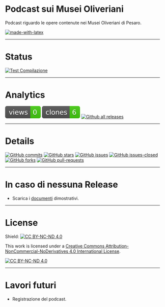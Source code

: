 # Podcast sui Musei Oliveriani
Podcast riguardo le opere contenute nei Musei Oliveriani di Pesaro.

[![made-with-latex](https://img.shields.io/badge/Made%20with-LaTeX-1f425f.svg)](https://www.latex-project.org/)

---

# Status
[![Test Compilazione](https://github.com/Pomodoro-Musei-di-Pesaro/Musei-Oliveriani-Podcast/actions/workflows/LaTeX_Action.yml/badge.svg?branch=main&event=push)](https://github.com/Pomodoro-Musei-di-Pesaro/Musei-Oliveriani-Podcast/actions/workflows/LaTeX_Action.yml)

---

# Analytics
[![views](https://raw.githubusercontent.com/Pomodoro-Musei-di-Pesaro/Musei-Oliveriani-Podcast/traffic/traffic-Musei-Oliveriani-Podcast/views.svg)](https://github.com/Pomodoro-Musei-di-Pesaro/Musei-Oliveriani-Podcast/tree/traffic#-Musei-Oliveriani-Podcast)
[![clones](https://raw.githubusercontent.com/Pomodoro-Musei-di-Pesaro/Musei-Oliveriani-Podcast/traffic/traffic-Musei-Oliveriani-Podcast/clones.svg)](https://github.com/Pomodoro-Musei-di-Pesaro/Musei-Oliveriani-Podcast/tree/traffic#-Musei-Oliveriani-Podcast)
[![Github all releases](https://img.shields.io/github/downloads/Pomodoro-Musei-di-Pesaro/Musei-Oliveriani-Podcast/total.svg)](https://GitHub.com/Pomodoro-Musei-di-Pesaro/Musei-Oliveriani-Podcast/releases/)

---

# Details
[![GitHub commits](https://badgen.net/github/commits/Pomodoro-Musei-di-Pesaro/Musei-Oliveriani-Podcast)](https://GitHub.com/Pomodoro-Musei-di-Pesaro/Musei-Oliveriani-Podcast/commit/)
[![GitHub stars](https://badgen.net/github/stars/Pomodoro-Musei-di-Pesaro/Musei-Oliveriani-Podcast)](https://GitHub.com/Pomodoro-Musei-di-Pesaro/Musei-Oliveriani-Podcast/stargazers/)
[![GitHub issues](https://img.shields.io/github/issues/Pomodoro-Musei-di-Pesaro/Musei-Oliveriani-Podcast.svg)](https://GitHub.com/Pomodoro-Musei-di-Pesaro/Musei-Oliveriani-Podcast/issues/)
[![GitHub issues-closed](https://img.shields.io/github/issues-closed/Pomodoro-Musei-di-Pesaro/Musei-Oliveriani-Podcast.svg)](https://GitHub.com/Pomodoro-Musei-di-Pesaro/Musei-Oliveriani-Podcast/issues?q=is%3Aissue+is%3Aclosed)
[![GitHub forks](https://badgen.net/github/forks/Pomodoro-Musei-di-Pesaro/Musei-Oliveriani-Podcast/)](https://GitHub.com/Pomodoro-Musei-di-Pesaro/Musei-Oliveriani-Podcast/network/)
[![GitHub pull-requests](https://img.shields.io/github/issues-pr/Pomodoro-Musei-di-Pesaro/Musei-Oliveriani-Podcast.svg)](https://GitHub.com/Pomodoro-Musei-di-Pesaro/Musei-Oliveriani-Podcast/pull/)

---

# In caso di nessuna Release
- Scarica i [documenti](https://nightly.link/Pomodoro-Musei-di-Pesaro/Musei-Oliveriani-Podcast/workflows/LaTeX_Action/main/Copione.zip) dimostrativi.

---

# License
Shield: [![CC BY-NC-ND 4.0][cc-by-nc-nd-shield]][cc-by-nc-nd]

This work is licensed under a
[Creative Commons Attribution-NonCommercial-NoDerivatives 4.0 International License][cc-by-nc-nd].

[![CC BY-NC-ND 4.0][cc-by-nc-nd-image]][cc-by-nc-nd]

[cc-by-nc-nd]: http://creativecommons.org/licenses/by-nc-nd/4.0/
[cc-by-nc-nd-image]: https://licensebuttons.net/l/by-nc-nd/4.0/88x31.png
[cc-by-nc-nd-shield]: https://img.shields.io/badge/License-CC%20BY--NC--ND%204.0-lightgrey.svg

---

# Lavori futuri
- Registrazione del podcast.
